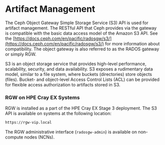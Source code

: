 # Artifact Management

The Ceph Object Gateway Simple Storage Service \(S3\) API is used for artifact management. The RESTful API that Ceph provides via the gateway is compatible with the basic data access model of the Amazon S3 API. See the [https://docs.ceph.com/en/pacific/radosgw/s3/](https://docs.ceph.com/en/pacific/radosgw/s3/) for more information about compatibility. The object gateway is also referred to as the RADOS gateway or simply RGW.

S3 is an object storage service that provides high-level performance, scalability, security, and data availability. S3 exposes a rudimentary data model, similar to a file system, where buckets \(directories\) store objects \(files\). Bucket- and object-level Access Control Lists \(ACL\) can be provided for flexible access authorization to artifacts stored in S3.

### RGW on HPE Cray EX Systems

RGW is installed as a part of the HPE Cray EX Stage 3 deployment. The S3 API is available on systems at the following location:

```bash
https://rgw-vip.local
```

The RGW administrative interface \(`radosgw-admin`\) is available on non-compute nodes \(NCNs\).

